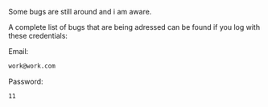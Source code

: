 Some bugs are still around and i am aware.

A complete list of bugs that are being adressed can be found if you log with these credentials:

Email:

```bash
work@work.com
```

Password:

```bash
11
```
